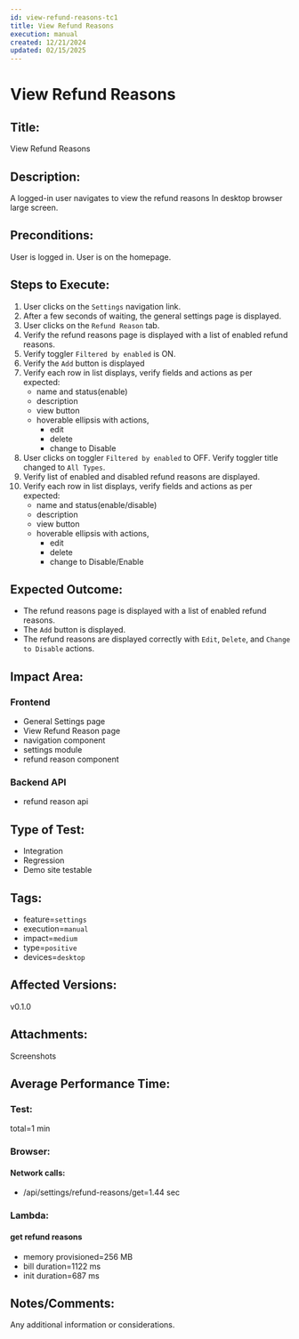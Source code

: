 ```yaml
---
id: view-refund-reasons-tc1
title: View Refund Reasons
execution: manual
created: 12/21/2024
updated: 02/15/2025
---
```


# View Refund Reasons

## Title:

View Refund Reasons

## Description:

A logged-in user navigates to view the refund reasons In desktop browser large screen.

## Preconditions:

User is logged in. User is on the homepage.

## Steps to Execute:

1. User clicks on the `Settings` navigation link.
2. After a few seconds of waiting, the general settings page is displayed.
3. User clicks on the `Refund Reason` tab.
4. Verify the refund reasons page is displayed with a list of enabled refund reasons.
5. Verify toggler `Filtered by enabled` is ON.
6. Verify the `Add` button is displayed
7. Verify each row in list displays, verify fields and actions as per expected:
   - name and status(enable)
   - description
   - view button
   - hoverable ellipsis with actions,
     - edit
     - delete
     - change to Disable
8. User clicks on toggler `Filtered by enabled` to OFF. Verify toggler title changed to `All Types`.
9. Verify list of enabled and disabled refund reasons are displayed.
10. Verify each row in list displays, verify fields and actions as per expected:
    - name and status(enable/disable)
    - description
    - view button
    - hoverable ellipsis with actions,
      - edit
      - delete
      - change to Disable/Enable

## Expected Outcome:

- The refund reasons page is displayed with a list of enabled refund reasons.
- The `Add` button is displayed.
- The refund reasons are displayed correctly with `Edit`, `Delete`, and `Change to Disable` actions.

## Impact Area:

### Frontend

- General Settings page
- View Refund Reason page
- navigation component
- settings module
- refund reason component

### Backend API

- refund reason api

## Type of Test:

- Integration
- Regression
- Demo site testable

## Tags:

- feature=`settings`
- execution=`manual`
- impact=`medium`
- type=`positive`
- devices=`desktop`

## Affected Versions:

v0.1.0

## Attachments:

Screenshots

## Average Performance Time:

### Test:

total=1 min

### Browser:

#### Network calls:

- /api/settings/refund-reasons/get=1.44 sec

### Lambda:

#### get refund reasons

- memory provisioned=256 MB
- bill duration=1122 ms
- init duration=687 ms

## Notes/Comments:

Any additional information or considerations.
